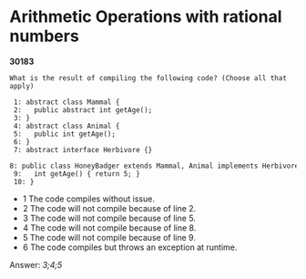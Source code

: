 Arithmetic Operations with rational numbers
===========================================
**30183**
```
What is the result of compiling the following code? (Choose all that apply) 
 
 1: abstract class Mammal { 
 2:   public abstract int getAge(); 
 3: } 
 4: abstract class Animal { 
 5:   public int getAge(); 
 6: } 
 7: abstract interface Herbivore {} 
 8: public class HoneyBadger extends Mammal, Animal implements Herbivore { 
 9:   int getAge() { return 5; } 
 10: }
```


- 1 The code compiles without issue.
- 2 The code will not compile because of line 2.
- 3 The code will not compile because of line 5.
- 4 The code will not compile because of line 8.
- 5 The code will not compile because of line 9.
- 6 The code compiles but throws an exception at runtime.

Answer: *3;4;5*


